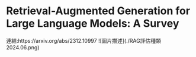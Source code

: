 <h1>Retrieval-Augmented Generation for Large Language Models: A Survey</h1>
連結:https://arxiv.org/abs/2312.10997
![圖片描述](./RAG評估種類2024.06.png)
